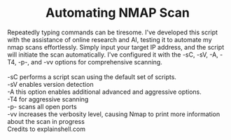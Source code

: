 <img align="center" src="">

<h1 align="center">Automating NMAP Scan </h1>

<p>
 Repeatedly typing commands can be tiresome. I've developed this script with the assistance of online research and AI, testing it to automate my nmap scans effortlessly. Simply input your target IP address, and the script will initiate the scan automatically. I've configured it with the -sC, -sV, -A, -T4, -p-, and -vv options for comprehensive scanning.
<br>
<br>
-sC performs a script scan using the default set of scripts.
<br>
-sV enables version detection
<br>
-A this option enables additional advanced and aggressive options.
<br>
-T4 for aggressive scanning
<br>
-p- scans all open ports
<br>
-vv increases the verbosity level, causing Nmap to print more information about the scan in progress
<br>
Credits to explainshell.com


</p>
